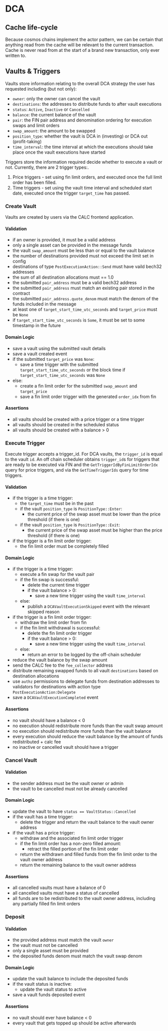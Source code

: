 # DCA

## Cache life-cycle

Because cosmos chains implement the actor pattern, we can be certain that anything read from the cache will be relevant to the current transaction. Cache is never read from at the start of a brand new transaction, only ever written to.

## Vaults & Triggers

Vaults store information relating to the overall DCA strategy the user has requested including (but not only):

- `owner`: only the owner can cancel the vault
- `destinations`: the addresses to distribute funds to after vault executions
- `status`: `Active`, `Inactive` or `Cancelled`
- `balance`: the current balance of the vault
- `pair`: the FIN pair address and denomination ordering for execution swaps and limit orders
- `swap_amount`: the amount to be swapped
- `position_type`: whether the vault is DCA in (investing) or DCA out (profit-taking)
- `time_interval`: the time interval at which the executions should take place once the vault executions have started

Triggers store the information required decide whether to execute a vault or not. Currently, there are 2 trigger types:.

1. Price triggers - set using fin limit orders, and executed once the full limit order has been filled.
2. Time triggers - set using the vault time interval and scheduled start date, executed once the trigger `target_time` has passed.

### Create Vault

Vaults are created by users via the CALC frontend application.

#### Validation

- if an owner is provided, it must be a valid address
- only a single asset can be provided in the message funds
- the vault `swap_amount` must be less than or equal to the vault balance
- the number of destinations provided must not exceed the limit set in config
- destinations of type `PostExecutionAction::Send` must have vaild bech32 addresses
- the sum of all destination allocations must == 1.0
- the submitted `pair_address` must be a valid bech32 address
- the submitted `pair_address` must match an existing pair stored in the contract
- the submitted `pair_address.quote_denom` must match the denom of the funds included in the message
- at least one of `target_start_time_utc_seconds` and `target_price` must be `None`
- if `target_start_time_utc_seconds` is `Some`, it must be set to some timestamp in the future

#### Domain Logic

- save a vault using the submitted vault details
- save a vault created event
- if the submitted `target_price` was `None`:
  - save a time trigger with the submitted `target_start_time_utc_seconds` or the block time if `target_start_time_utc_seconds` was `None`
- else:
  - create a fin limit order for the submitted `swap_amount` and `target_price`
  - save a fin limit order trigger with the generated `order_idx` from fin

#### Assertions

- all vaults should be created with a price trigger or a time trigger
- all vaults should be created in the scheduled status
- all vaults should be created with a balance > 0

### Execute Trigger

Execute trigger accepts a trigger_id. For DCA vaults, the `trigger_id` is equal to the vault `id`. An off chain scheduler obtains `trigger_id`s for triggers that are ready to be executed via FIN and the `GetTriggerIdByFinLimitOrderIdx` query for price triggers, and via the `GetTimeTriggerIds` query for time triggers.

#### Validation

- if the trigger is a time trigger:
  - the `target_time` must be in the past
  - if the vault `position_type` is `PositionType::Enter`:
    - the current price of the swap asset must be lower than the price threshold (if there is one)
  - if the vault `position_type` is `PositionType::Exit`:
    - the current price of the swap asset must be higher than the price threshold (if there is one)
- if the trigger is a fin limit order trigger:
  - the fin limit order must be completely filled

#### Domain Logic

- if the trigger is a time trigger:
  - execute a fin swap for the vault pair
  - if the fin swap is successful:
    - delete the current time trigger
    - if the vault balance > 0:
      - save a new time trigger using the vault `time_interval`
  - else:
    - publish a `DCAVaultExecutionSkipped` event with the relevant skipped reason
- if the trigger is a fin limit order trigger:
  - withdraw the limit order from fin
  - if the fin limit withdrawal is successful:
    - delete the fin limit order trigger
    - if the vault balance > 0:
      - save a new time trigger using the vault `time_interval`
  - else:
    - return an error to be logged by the off-chain scheduler
- reduce the vault balance by the swap amount
- send the CALC fee to the `fee_collector` address
- distribute remaining swapped funds to all vault `destinations` based on destination allocations
- use `authz` permissions to delegate funds from destination addresses to validators for destinations with action type `PostExecutionAction:Delegate`
- save a `DCAVaultExecutionCompleted` event

#### Assertions

- no vault should have a balance < 0
- no execution should redistribute more funds than the vault swap amount
- no execution should redistribute more funds than the vault balance
- every execution should reduce the vault balance by the amount of funds redistributed + calc fee
- no inactive or cancelled vault should have a trigger

### Cancel Vault

#### Validation

- the sender address must be the vault owner or admin
- the vault to be cancelled must not be already cancelled

#### Domain Logic

- update the vault to have `status == VaultStatus::Cancelled`
- if the vault has a time trigger:
  - delete the trigger and return the vault balance to the vault owner address
- if the vault has a price trigger:
  - withdraw and the associated fin limit order trigger
  - if the fin limit order has a non-zero filled amount:
    - retract the filled portion of the fin limit order
  - return the withdrawn and filled funds from the fin limit order to the vault owner address
  - return the remaining balance to the vault owner address

#### Assertions

- all cancelled vaults must have a balance of 0
- all cancelled vaults must have a status of cancelled
- all funds are to be redistributed to the vault owner address, including any partially filled fin limit orders

### Deposit

#### Vaildation

- the provided address must match the vault `owner`
- the vault must not be cancelled
- only a single asset must be provided
- the deposited funds denom must match the vault swap denom

#### Domain Logic

- update the vault balance to include the deposited funds
- if the vault status is inactive:
  - update the vault status to active
- save a vault funds deposited event

#### Assertions

- no vault should ever have balance < 0
- every vault that gets topped up should be active afterwards
